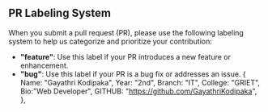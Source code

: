 ## PR Labeling System

When you submit a pull request (PR), please use the following labeling system to help us categorize and prioritize your contribution:

- **"feature"**: Use this label if your PR introduces a new feature or enhancement.
- **"bug"**: Use this label if your PR is a bug fix or addresses an issue.
{
   Name: "Gayathri Kodipaka",
   Year: "2nd",
   Branch: "IT",
   College: "GRIET",
   Bio:"Web Developer",
   GITHUB: "https://github.com/GayathriKodipaka",
},
